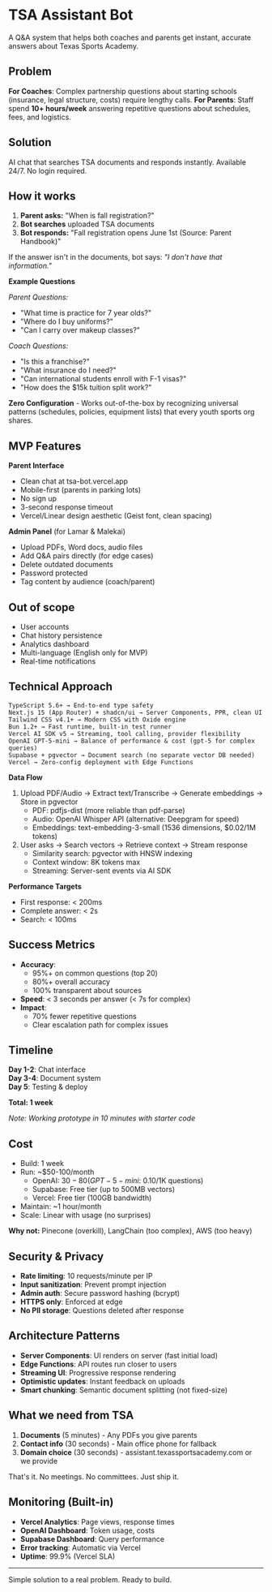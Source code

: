 # TSA Assistant Bot

A Q&A system that helps both coaches and parents get instant, accurate answers about Texas Sports Academy.

## Problem

**For Coaches**: Complex partnership questions about starting schools (insurance, legal structure, costs) require lengthy calls.
**For Parents**: Staff spend **10+ hours/week** answering repetitive questions about schedules, fees, and logistics.

## Solution

AI chat that searches TSA documents and responds instantly. Available 24/7. No login required.

## How it works

1. **Parent asks:** "When is fall registration?"
2. **Bot searches** uploaded TSA documents  
3. **Bot responds:** "Fall registration opens June 1st (Source: Parent Handbook)"

If the answer isn't in the documents, bot says: *"I don't have that information."*

**Example Questions**

*Parent Questions:*
- "What time is practice for 7 year olds?"
- "Where do I buy uniforms?"
- "Can I carry over makeup classes?"

*Coach Questions:*
- "Is this a franchise?"
- "What insurance do I need?"
- "Can international students enroll with F-1 visas?"
- "How does the $15k tuition split work?"

**Zero Configuration** - Works out-of-the-box by recognizing universal patterns (schedules, policies, equipment lists) that every youth sports org shares.

## MVP Features

**Parent Interface**
- Clean chat at tsa-bot.vercel.app
- Mobile-first (parents in parking lots)
- No sign up
- 3-second response timeout
- Vercel/Linear design aesthetic (Geist font, clean spacing)

**Admin Panel** (for Lamar & Malekai)
- Upload PDFs, Word docs, audio files
- Add Q&A pairs directly (for edge cases)
- Delete outdated documents
- Password protected
- Tag content by audience (coach/parent)

## Out of scope
- User accounts
- Chat history persistence
- Analytics dashboard
- Multi-language (English only for MVP)
- Real-time notifications

## Technical Approach

```
TypeScript 5.6+ → End-to-end type safety
Next.js 15 (App Router) + shadcn/ui → Server Components, PPR, clean UI  
Tailwind CSS v4.1+ → Modern CSS with Oxide engine
Bun 1.2+ → Fast runtime, built-in test runner
Vercel AI SDK v5 → Streaming, tool calling, provider flexibility
OpenAI GPT-5-mini → Balance of performance & cost (gpt-5 for complex queries)
Supabase + pgvector → Document search (no separate vector DB needed)
Vercel → Zero-config deployment with Edge Functions
```

**Data Flow**
1. Upload PDF/Audio → Extract text/Transcribe → Generate embeddings → Store in pgvector
   - PDF: pdfjs-dist (more reliable than pdf-parse)
   - Audio: OpenAI Whisper API (alternative: Deepgram for speed)
   - Embeddings: text-embedding-3-small (1536 dimensions, $0.02/1M tokens)
2. User asks → Search vectors → Retrieve context → Stream response
   - Similarity search: pgvector with HNSW indexing
   - Context window: 8K tokens max
   - Streaming: Server-sent events via AI SDK

**Performance Targets**
- First response: < 200ms
- Complete answer: < 2s
- Search: < 100ms

## Success Metrics

- **Accuracy**: 
  - 95%+ on common questions (top 20)
  - 80%+ overall accuracy
  - 100% transparent about sources
- **Speed**: < 3 seconds per answer (< 7s for complex)
- **Impact**: 
  - 70% fewer repetitive questions
  - Clear escalation path for complex issues

## Timeline

**Day 1-2**: Chat interface  
**Day 3-4**: Document system  
**Day 5**: Testing & deploy

**Total: 1 week**

*Note: Working prototype in 10 minutes with starter code*

## Cost

- Build: 1 week
- Run: ~$50-100/month
  - OpenAI: $30-80 (GPT-5-mini: ~$0.10/1K questions)
  - Supabase: Free tier (up to 500MB vectors)
  - Vercel: Free tier (100GB bandwidth)
- Maintain: ~1 hour/month
- Scale: Linear with usage (no surprises)

**Why not:** Pinecone (overkill), LangChain (too complex), AWS (too heavy)

## Security & Privacy

- **Rate limiting**: 10 requests/minute per IP
- **Input sanitization**: Prevent prompt injection
- **Admin auth**: Secure password hashing (bcrypt)
- **HTTPS only**: Enforced at edge
- **No PII storage**: Questions deleted after response

## Architecture Patterns

- **Server Components**: UI renders on server (fast initial load)
- **Edge Functions**: API routes run closer to users
- **Streaming UI**: Progressive response rendering
- **Optimistic updates**: Instant feedback on uploads
- **Smart chunking**: Semantic document splitting (not fixed-size)

## What we need from TSA

1. **Documents** (5 minutes) - Any PDFs you give parents
2. **Contact info** (30 seconds) - Main office phone for fallback
3. **Domain choice** (30 seconds) - assistant.texassportsacademy.com or we provide

That's it. No meetings. No committees. Just ship it.

## Monitoring (Built-in)

- **Vercel Analytics**: Page views, response times
- **OpenAI Dashboard**: Token usage, costs
- **Supabase Dashboard**: Query performance
- **Error tracking**: Automatic via Vercel
- **Uptime**: 99.9% (Vercel SLA)

---

Simple solution to a real problem. Ready to build.